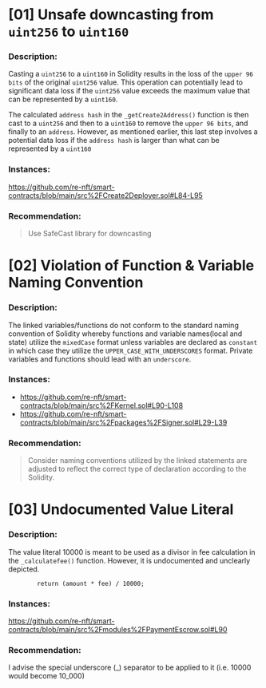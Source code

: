 # [01] Unsafe downcasting from `uint256` to `uint160`

### Description:
Casting a `uint256` to a `uint160` in Solidity results in the loss of the `upper 96 bits` of the original `uint256` value. This operation can potentially lead to significant data loss if the `uint256` value exceeds the maximum value that can be represented by a `uint160`.

The calculated `address hash` in the `_getCreate2Address()` function is then cast to a `uint256` and then to a `uint160` to remove the `upper 96 bits`, and finally to an `address`.
However, as mentioned earlier, this last step involves a potential data loss if the `address hash` is larger than what can be represented by a `uint160`

### Instances:
https://github.com/re-nft/smart-contracts/blob/main/src%2FCreate2Deployer.sol#L84-L95

### Recommendation:
> Use SafeCast library for downcasting

# [02] Violation of Function & Variable Naming Convention

### Description:
The linked variables/functions do not conform to the standard naming convention of Solidity whereby functions and variable names(local and state) utilize the `mixedCase` format unless variables are declared as `constant` in which case they utilize the `UPPER_CASE_WITH_UNDERSCORES` format. Private variables and functions should lead with an `underscore`.

### Instances:
- https://github.com/re-nft/smart-contracts/blob/main/src%2FKernel.sol#L90-L108
- https://github.com/re-nft/smart-contracts/blob/main/src%2Fpackages%2FSigner.sol#L29-L39

### Recommendation:
> Consider naming conventions utilized by the linked statements are adjusted to reflect the correct type of declaration according to the Solidity.

# [03] Undocumented Value Literal

### Description:
The value literal 10000 is meant to be used as a divisor in fee calculation in the `_calculatefee()` function. However, it is undocumented and unclearly depicted.

```Solidity
        return (amount * fee) / 10000;
```
### Instances:
https://github.com/re-nft/smart-contracts/blob/main/src%2Fmodules%2FPaymentEscrow.sol#L90

### Recommendation:
I advise the special underscore (_) separator to be applied to it (i.e. 10000 would become 10_000) 
